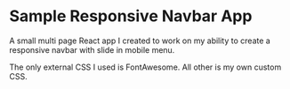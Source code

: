 # Sample Responsive Navbar App

A small multi page React app I created to work on my ability to create a responsive navbar with slide in mobile menu.

The only external CSS I used is FontAwesome. All other is my own custom CSS.

